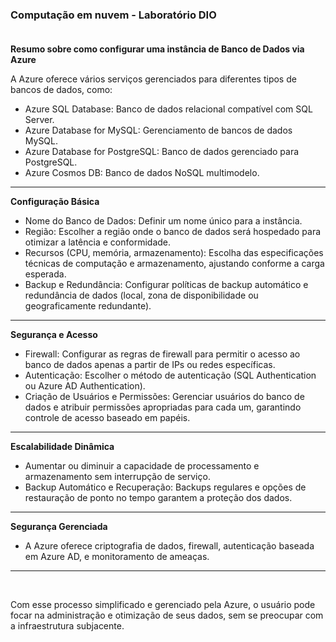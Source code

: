 ### Computação em nuvem - Laboratório DIO <br/><br/>

**Resumo sobre como configurar uma instância de Banco de Dados via Azure**
<br/>

A Azure oferece vários serviços gerenciados para diferentes tipos de bancos de dados, como:<br/>
- Azure SQL Database: Banco de dados relacional compatível com SQL Server.
- Azure Database for MySQL: Gerenciamento de bancos de dados MySQL.
- Azure Database for PostgreSQL: Banco de dados gerenciado para PostgreSQL.
- Azure Cosmos DB: Banco de dados NoSQL multimodelo.
________________________________________________________________________________________________________________________________________________________________________________________

**Configuração Básica**
- Nome do Banco de Dados: Definir um nome único para a instância.
- Região: Escolher a região onde o banco de dados será hospedado para otimizar a latência e conformidade.
- Recursos (CPU, memória, armazenamento): Escolha das especificações técnicas de computação e armazenamento, ajustando conforme a carga esperada.
- Backup e Redundância: Configurar políticas de backup automático e redundância de dados (local, zona de disponibilidade ou geograficamente redundante).
________________________________________________________________________________________________________________________________________________________________________________________

**Segurança e Acesso**
- Firewall: Configurar as regras de firewall para permitir o acesso ao banco de dados apenas a partir de IPs ou redes específicas.
- Autenticação: Escolher o método de autenticação (SQL Authentication ou Azure AD Authentication).
- Criação de Usuários e Permissões: Gerenciar usuários do banco de dados e atribuir permissões apropriadas para cada um, garantindo controle de acesso baseado em papéis.
________________________________________________________________________________________________________________________________________________________________________________________

**Escalabilidade Dinâmica**
- Aumentar ou diminuir a capacidade de processamento e armazenamento sem interrupção de serviço.
- Backup Automático e Recuperação: Backups regulares e opções de restauração de ponto no tempo garantem a proteção dos dados.
________________________________________________________________________________________________________________________________________________________________________________________

**Segurança Gerenciada**
- A Azure oferece criptografia de dados, firewall, autenticação baseada em Azure AD, e monitoramento de ameaças.
________________________________________________________________________________________________________________________________________________________________________________________
<br/>

Com esse processo simplificado e gerenciado pela Azure, o usuário pode focar na administração e otimização de seus dados, sem se preocupar com a infraestrutura subjacente.
